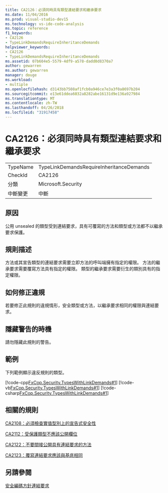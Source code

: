 ```yaml
---
title: CA2126：必須同時具有類型連結要求和繼承要求
ms.date: 11/04/2016
ms.prod: visual-studio-dev15
ms.technology: vs-ide-code-analysis
ms.topic: reference
f1_keywords:
- CA2126
- TypeLinkDemandsRequireInheritanceDemands
helpviewer_keywords:
- CA2126
- TypeLinkDemandsRequireInheritanceDemands
ms.assetid: 07b604e5-5579-4df9-a578-dadd0d8370a7
author: gewarren
ms.author: gewarren
manager: douge
ms.workload:
- multiple
ms.openlocfilehash: d3143bb7508af1fcb0a946ce7e3a3f0a8697b204
ms.sourcegitcommit: e13e61ddea6032a8282abe16131d9e136a927984
ms.translationtype: MT
ms.contentlocale: zh-TW
ms.lasthandoff: 04/26/2018
ms.locfileid: "31917458"
---
```

# <a name="ca2126-type-link-demands-require-inheritance-demands"></a>CA2126：必須同時具有類型連結要求和繼承要求
|||
|-|-|
|TypeName|TypeLinkDemandsRequireInheritanceDemands|
|CheckId|CA2126|
|分類|Microsoft.Security|
|中斷變更|中斷|

## <a name="cause"></a>原因
 公用 unsealed 的類型受到連結要求，具有可覆寫的方法和類型或方法都不以繼承要求保護。

## <a name="rule-description"></a>規則描述
 方法或其宣告類型的連結要求需要立即方法的呼叫端擁有指定的權限。 方法的繼承要求需要覆寫方法具有指定的權限。 類型的繼承要求需要衍生的類別具有的指定權限。

## <a name="how-to-fix-violations"></a>如何修正違規
 若要修正此規則的違規情形，安全類型或方法，以繼承要求相同的權限與連結要求。

## <a name="when-to-suppress-warnings"></a>隱藏警告的時機
 請勿隱藏此規則的警告。

## <a name="example"></a>範例
 下列範例顯示違反規則的類型。

 [!code-cpp[FxCop.Security.TypesWithLinkDemands#1](../code-quality/codesnippet/CPP/ca2126-type-link-demands-require-inheritance-demands_1.cpp)]
 [!code-vb[FxCop.Security.TypesWithLinkDemands#1](../code-quality/codesnippet/VisualBasic/ca2126-type-link-demands-require-inheritance-demands_1.vb)]
 [!code-csharp[FxCop.Security.TypesWithLinkDemands#1](../code-quality/codesnippet/CSharp/ca2126-type-link-demands-require-inheritance-demands_1.cs)]

## <a name="related-rules"></a>相關的規則
 [CA2108：必須檢查實值型別上的宣告式安全性](../code-quality/ca2108-review-declarative-security-on-value-types.md)

 [CA2112：受保護類型不應該公開欄位](../code-quality/ca2112-secured-types-should-not-expose-fields.md)

 [CA2122：不要間接公開具有連結要求的方法](../code-quality/ca2122-do-not-indirectly-expose-methods-with-link-demands.md)

 [CA2123：覆寫連結要求應該與基底相同](../code-quality/ca2123-override-link-demands-should-be-identical-to-base.md)

## <a name="see-also"></a>另請參閱
 [安全編碼方針](/dotnet/standard/security/secure-coding-guidelines)[連結要求](/dotnet/framework/misc/link-demands)
